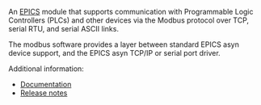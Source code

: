 An [EPICS](http://www.aps.anl.gov/epics/) 
module that supports communication with Programmable Logic Controllers (PLCs) and other devices
via the Modbus protocol over TCP, serial RTU, and serial ASCII links.

The modbus software provides a layer between standard EPICS asyn device support,
and the EPICS asyn TCP/IP or serial port driver.

Additional information:

* [Documentation](https://epics-modules.github.io/modbus)
* [Release notes](RELEASE.md)
